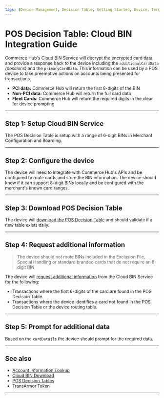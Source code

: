 ```yaml
---
tags: [Device Management, Decision Table, Getting Started, Device, Terminal, Point of Sale]
---
```


# POS Decision Table: Cloud BIN Integration Guide

Commerce Hub's Cloud BIN Service will decrypt the [encrypted card data](?path=docs/In-Person/Integrations/Encrypted-PIN-Pad.md) and provide a response back to the device including the `additionalCardData` *(positions)* and the `primaryCardData`. This information can be used by a POS device to take preemptive actions on accounts being presented for transactions.

- **PCI data:** Commerce Hub will return the first 8-digits of the BIN
- **Non-PCI data:** Commerce Hub will return the full card data
- **Fleet Cards:** Commerce Hub will return the required digits in the clear for device prompting

---

## Step 1: Setup Cloud BIN Service

The POS Decision Table is setup with a range of 6-digit BINs in Merchant Configuration and Boarding.

---

## Step 2: Configure the device

The device will need to integrate with Commerce Hub's APIs and be configured to route cards and store the BIN information. The device should know if it can support 8-digit BINs locally and be configured with the merchant's known card ranges.

---

## Step 3: Download POS Decision Table

The device will [download the POS Decision Table](?path=docs/Resources/API-Documents/Device-Management/DT-Cloud-BIN-Download.md) and should validate if a new table exists daily.

---

## Step 4: Request additional information

<!-- danger -->
> The device should not route BINs included in the Exclusion File, Special Handling or standard branded cards that do not require an 8-digit BIN.

The device will [request additional information](?path=docs/Resources/API-Documents/Payments_VAS/Information-Lookup.md#cloud-bin-request) from the Cloud BIN Service for the following:

- Transactions where the first 6-digits of the card are found in the POS Decision Table.
- Transactions where the device identifies a card not found in the POS Decision Table or the device routing table.

---

## Step 5: Prompt for additional data

Based on the `cardDetails` the device should prompt for the required data.

---

## See also

- [Account Information Lookup](?path=docs/Resources/API-Documents/Payments_VAS/Information-Lookup.md)
- [Cloud BIN Download](?path=docs/Resources/API-Documents/Device-Management/DT-Cloud-BIN-Download.md)
- [POS Decision Tables](?path=docs/Resources/API-Documents/Device-Management/Decision-Table.md)
- [TransArmor Token](?path=docs/Resources/Guides/Payment-Sources/Tokenization/TransAmor.md)

---
